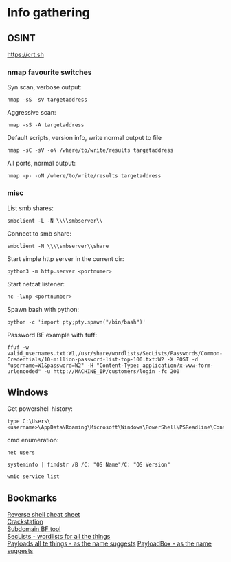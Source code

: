 # Info gathering

## OSINT
https://crt.sh

### nmap favourite switches
Syn scan, verbose output:
```
nmap -sS -sV targetaddress
```

Aggressive scan:
```
nmap -sS -A targetaddress
```

Default scripts, version info, write normal output to file
```
nmap -sC -sV -oN /where/to/write/results targetaddress
```

All ports, normal output:
```
nmap -p- -oN /where/to/write/results targetaddress
```

### misc

List smb shares:
```
smbclient -L -N \\\\smbserver\\
```

Connect to smb share:
```
smbclient -N \\\\smbserver\\share
```

Start simple http server in the current dir:
```
python3 -m http.server <portnumer>
```

Start netcat listener:
```
nc -lvnp <portnumber>
```

Spawn bash with python:
```
python -c 'import pty;pty.spawn("/bin/bash")'
```

Password BF example with fuff:
```
ffuf -w valid_usernames.txt:W1,/usr/share/wordlists/SecLists/Passwords/Common-Credentials/10-million-password-list-top-100.txt:W2 -X POST -d "username=W1&password=W2" -H "Content-Type: application/x-www-form-urlencoded" -u http://MACHINE_IP/customers/login -fc 200
```

## Windows

Get powershell history:
```
type C:\Users\<username>\AppData\Roaming\Microsoft\Windows\PowerShell\PSReadline\ConsoleHost_history.txt
```

cmd enumeration:
```
net users

systeminfo | findstr /B /C: "OS Name"/C: "OS Version"

wmic service list
```

## Bookmarks
[Reverse shell cheat sheet](https://pentestmonkey.net/cheat-sheet/shells/reverse-shell-cheat-sheet)\
[Crackstation](https://crackstation.net/)\
[Subdomain BF tool](https://github.com/aboul3la/Sublist3r)\
[SecLists - wordlists for all the things](https://github.com/danielmiessler/SecLists)\
[Payloads all te things - as the name suggests](https://github.com/swisskyrepo/PayloadsAllTheThings)
[PayloadBox - as the name suggests](https://github.com/payloadbox)

